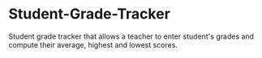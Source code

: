 # Student-Grade-Tracker
 Student grade tracker that allows a teacher to enter student's grades and compute their average, highest and lowest scores.
